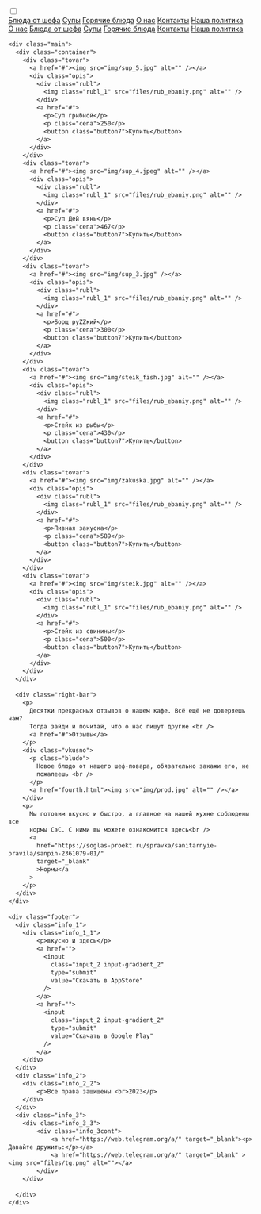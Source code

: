 <!DOCTYPE html>
<html lang="ru">
  <head>
    <meta charset="UTF-8" />
    <meta http-equiv="X-UA-Compatible" content="IE=edge" />
    <meta name="viewport" content="width=device-width, initial-scale=1.0" />
    <link rel="stylesheet" href="css/card.css" />
    <link rel="stylesheet" href="css/style_card.css">
    <link rel="stylesheet" href="css/style_card_2.css">
    <link rel="stylesheet" href="css/style_card_3.css">
    <title>Restoran</title>
  </head>

  <body>
    <div class="navig">
      <div class="drop">
        <div class="wra">
          <input type="checkbox" id="chek-menu" />
          <label for="chek-menu"></label>
          <div class="burger-line first"></div>
          <div class="burger-line second"></div>
          <div class="burger-line third"></div>
          <div class="burger-line fourth"></div>
          <div class="nav-list_2">
            <a href="fourth.html" class="sylka_2">Блюда от шефа</a>
            <a href="second.html" class="sylka_2">Супы</a>
            <a href="third.html" class="sylka_2">Горячие блюда</a>
            <a href="index.html" class="sylka_2">О нас</a>
            <a href="#" class="sylka_2">Контакты</a>
            <a href="https://www.youtube.com/watch?v=QDIFj0Tfes4" class="sylka_2">Наша политика</a>
          </div>
        </div>
      </div>
      <div class="nav-list">
        <a href="index.html" class="front">О нас</a>
        <a href="fourth.html" class="front">Блюда от шефа</a>
        <a href="second.html" class="sylka_2">Супы</a>
        <a href="third.html" class="sylka_2">Горячие блюда</a>
        <a href="#" class="front">Контакты</a>
        <a href="https://www.youtube.com/watch?v=QDIFj0Tfes4" class="last">Наша политика</a>
      </div>
    </div>

    <div class="main">
      <div class="container">
        <div class="tovar">
          <a href="#"><img src="img/sup_5.jpg" alt="" /></a>
          <div class="opis">
            <div class="rubl">
              <img class="rubl_1" src="files/rub_ebaniy.png" alt="" />
            </div>
            <a href="#">
              <p>Суп грибной</p>
              <p class="cena">250</p>
              <button class="button7">Купить</button>
            </a>
          </div>
        </div>
        <div class="tovar">
          <a href="#"><img src="img/sup_4.jpeg" alt="" /></a>
          <div class="opis">
            <div class="rubl">
              <img class="rubl_1" src="files/rub_ebaniy.png" alt="" />
            </div>
            <a href="#">
              <p>Суп Дей вянь</p>
              <p class="cena">467</p>
              <button class="button7">Купить</button>
            </a>
          </div>
        </div>
        <div class="tovar">
          <a href="#"><img src="img/sup_3.jpg" /></a>
          <div class="opis">
            <div class="rubl">
              <img class="rubl_1" src="files/rub_ebaniy.png" alt="" />
            </div>
            <a href="#">
              <p>Борщ руZZкий</p>
              <p class="cena">300</p>
              <button class="button7">Купить</button>
            </a>
          </div>
        </div>
        <div class="tovar">
          <a href="#"><img src="img/steik_fish.jpg" alt="" /></a>
          <div class="opis">
            <div class="rubl">
              <img class="rubl_1" src="files/rub_ebaniy.png" alt="" />
            </div>
            <a href="#">
              <p>Стейк из рыбы</p>
              <p class="cena">430</p>
              <button class="button7">Купить</button>
            </a>
          </div>
        </div>
        <div class="tovar">
          <a href="#"><img src="img/zakuska.jpg" alt="" /></a>
          <div class="opis">
            <div class="rubl">
              <img class="rubl_1" src="files/rub_ebaniy.png" alt="" />
            </div>
            <a href="#">
              <p>Пивная закуска</p>
              <p class="cena">589</p>
              <button class="button7">Купить</button>
            </a>
          </div>
        </div>
        <div class="tovar">
          <a href="#"><img src="img/steik.jpg" alt="" /></a>
          <div class="opis">
            <div class="rubl">
              <img class="rubl_1" src="files/rub_ebaniy.png" alt="" />
            </div>
            <a href="#">
              <p>Стейк из свинины</p>
              <p class="cena">500</p>
              <button class="button7">Купить</button>
            </a>
          </div>
        </div>
      </div>

      <div class="right-bar">
        <p>
          Десятки прекрасных отзывов о нашем кафе. Всё ещё не доверяешь нам?
          Тогда зайди и почитай, что о нас пишут другие <br />
          <a href="#">Отзывы</a>
        </p>
        <div class="vkusno">
          <p class="bludo">
            Новое блюдо от нашего шеф-повара, обязательно закажи его, не
            пожалеешь <br />
          </p>
          <a href="fourth.html"><img src="img/prod.jpg" alt="" /></a>
        </div>
        <p>
          Мы готовим вкусно и быстро, а главное на нашей кухне соблюдены все
          нормы СэС. С ними вы можете ознакомится здесь<br />
          <a
            href="https://soglas-proekt.ru/spravka/sanitarnyie-pravila/sanpin-2361079-01/"
            target="_blank"
            >Нормы</a
          >
        </p>
      </div>
    </div>

    <div class="footer">
      <div class="info_1">
        <div class="info_1_1">
            <p>вкусно и здесь</p>
            <a href="">
              <input
                class="input_2 input-gradient_2"
                type="submit"
                value="Скачать в AppStore"
              />
            </a>
            <a href="">
              <input
                class="input_2 input-gradient_2"
                type="submit"
                value="Скачать в Google Play"
              />
            </a>
        </div>
      </div>
      <div class="info_2">
        <div class="info_2_2">
            <p>Все права защищены <br>2023</p>
        </div>
      </div>
      <div class="info_3">
        <div class="info_3_3">
            <div class="info_3cont">
                <a href="https://web.telegram.org/a/" target="_blank"><p> Давайте дружить:</p></a>
                <a href="https://web.telegram.org/a/" target="_blank" ><img src="files/tg.png" alt=""></a>
            </div>
        </div>
        
      </div>
    </div>
  </body>
</html>
